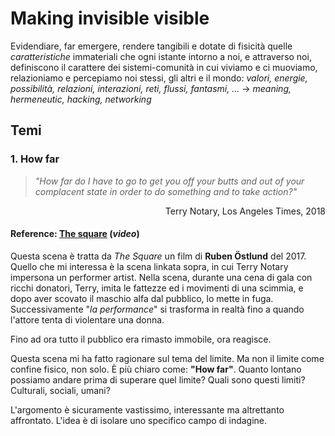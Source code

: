 # Making invisible visible

Evidendiare, far emergere, rendere tangibili e dotate di fisicità quelle _caratteristiche_ immateriali che ogni istante intorno a noi, e attraverso noi, definiscono il carattere dei sistemi-comunità in cui viviamo e ci muoviamo, relazioniamo e percepiamo noi stessi, gli altri e il mondo: _valori, energie, possibilità, relazioni, interazioni, reti, flussi, fantasmi, ..._ → _meaning, hermeneutic, hacking, networking_


##  Temi
### 1. How far

> *"How far do I have to go to get you off your butts and out of your complacent state in order to do something and to take action?"*
<div align="right"> Terry Notary, Los Angeles Times,  2018 </div>

####  Reference: [The square](https://www.youtube.com/watch?v=3qOu9FVb1_w) (_video_) ####

Questa scena è tratta da _The Square_ un film di **Ruben Östlund** del 2017. Quello che mi interessa è la scena linkata sopra, in cui Terry Notary impersona un performer artist. Nella scena, durante una cena di gala con ricchi donatori, Terry, imita le fattezze ed i movimenti di una scimmia, e dopo aver scovato il maschio alfa dal pubblico, lo mette in fuga. Successivamente "_la performance_" si trasforma in realtà fino a quando l'attore tenta di violentare una donna.

Fino ad ora tutto il pubblico era rimasto immobile, ora reagisce.

Questa scena mi ha fatto ragionare sul tema del limite. Ma non il limite come confine fisico, non solo. 
È più chiaro come: **"How far"**. 
Quanto lontano possiamo andare prima di superare quel limite? 
Quali sono questi limiti? Culturali, sociali, umani?

L'argomento è sicuramente vastissimo, interessante ma altrettanto affrontato. L'idea è di isolare uno specifico campo di indagine.

